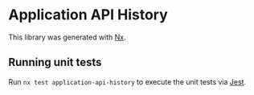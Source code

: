 # Application API History

This library was generated with [Nx](https://nx.dev).

## Running unit tests

Run `nx test application-api-history` to execute the unit tests via [Jest](https://jestjs.io).
